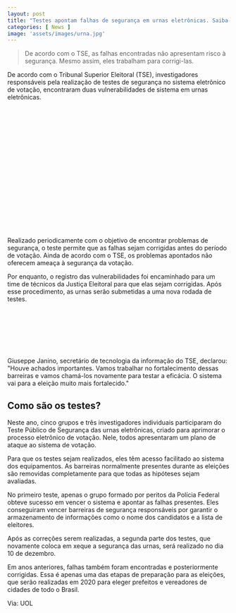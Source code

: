 ```yaml
---
layout: post
title: "Testes apontam falhas de segurança em urnas eletrônicas. Saiba como são feito os testes."
categories: [ News ]
image: 'assets/images/urna.jpg'
---
```


> De acordo com o TSE, as falhas encontradas não apresentam risco à segurança. Mesmo assim, eles trabalham para corrigi-las.

De acordo com o Tribunal Superior Eleitoral (TSE), investigadores responsáveis pela realização de testes de segurança no sistema eletrônico de votação, encontraram duas vulnerabilidades de sistema em urnas eletrônicas.

<!-- QUADRADO -->
<script async src="//pagead2.googlesyndication.com/pagead/js/adsbygoogle.js"></script>
<ins class="adsbygoogle"
style="display:inline-block;width:336px;height:280px"
data-ad-client="ca-pub-2838251107855362"
data-ad-slot="5351066970"></ins>
<script>
(adsbygoogle = window.adsbygoogle || []).push({});
</script>

Realizado periodicamente com o objetivo de encontrar problemas de segurança, o teste permite que as falhas sejam corrigidas antes do período de votação. Ainda de acordo com o TSE, os problemas apontados não oferecem ameaça à segurança da votação.

Por enquanto, o registro das vulnerabilidades foi encaminhado para um time de técnicos da Justiça Eleitoral para que elas sejam corrigidas. Após esse procedimento, as urnas serão submetidas a uma nova rodada de testes.

<!-- MINI ANÚNCIO -->
<script async src="//pagead2.googlesyndication.com/pagead/js/adsbygoogle.js"></script>
<!-- Games Root -->
<ins class="adsbygoogle"
style="display:inline-block;width:730px;height:95px"
data-ad-client="ca-pub-2838251107855362"
data-ad-slot="5351066970"></ins>
<script>
(adsbygoogle = window.adsbygoogle || []).push({});
</script>

Giuseppe Janino, secretário de tecnologia da informação do TSE, declarou: "Houve achados importantes. Vamos trabalhar no fortalecimento dessas barreiras e vamos chamá-los novamente para testar a eficácia. O sistema vai para a eleição muito mais fortalecido."

## Como são os testes?

Neste ano, cinco grupos e três investigadores individuais participaram do Teste Público de Segurança das urnas eletrônicas, criado para aprimorar o processo eletrônico de votação. Nele, todos apresentaram um plano de ataque ao sistema de votação.

Para que os testes sejam realizados, eles têm acesso facilitado ao sistema dos equipamentos. As barreiras normalmente presentes durante as eleições são removidas completamente para que todas as hipóteses sejam avaliadas.

No primeiro teste, apenas o grupo formado por peritos da Polícia Federal obteve sucesso em vencer o sistema e apontar as falhas presentes. Eles conseguiram vencer barreiras de segurança responsáveis por garantir o armazenamento de informações como o nome dos candidatos e a lista de eleitores.

<!-- RETANGULO LARGO 2 -->
<script async src="//pagead2.googlesyndication.com/pagead/js/adsbygoogle.js"></script>
<ins class="adsbygoogle"
style="display:block; text-align:center;"
data-ad-layout="in-article"
data-ad-format="fluid"
data-ad-client="ca-pub-2838251107855362"
data-ad-slot="8549252987"></ins>
<script>
(adsbygoogle = window.adsbygoogle || []).push({});
</script>

Após as correções serem realizadas, a segunda parte dos testes, que novamente coloca em xeque a segurança das urnas, será realizado no dia 10 de dezembro.

Em anos anteriores, falhas também foram encontradas e posteriormente corrigidas. Essa é apenas uma das etapas de preparação para as eleições, que serão realizadas em 2020 para eleger prefeitos e vereadores de cidades de todo o Brasil.

<!-- RETANGULO LARGO -->
<script async src="https://pagead2.googlesyndication.com/pagead/js/adsbygoogle.js"></script>
<!-- Informat -->
<ins class="adsbygoogle"
style="display:block"
data-ad-client="ca-pub-2838251107855362"
data-ad-slot="2327980059"
data-ad-format="auto"
data-full-width-responsive="true"></ins>
<script>
(adsbygoogle = window.adsbygoogle || []).push({});
</script>

Via: UOL
